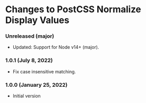# Changes to PostCSS Normalize Display Values

### Unreleased (major)

- Updated: Support for Node v14+ (major).

### 1.0.1 (July 8, 2022)

- Fix case insensitive matching.

### 1.0.0 (January 25, 2022)

- Initial version
